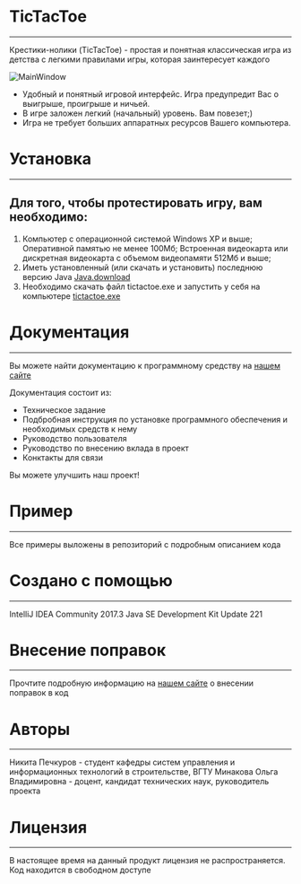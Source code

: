 # TicTacToe
---
 Крестики-нолики (TicTacToe) - простая и понятная классическая игра из детства с легкими правилами игры, которая заинтересует каждого

![MainWindow](https://i.imgur.com/Tfw78AU.png)
* Удобный и понятный игровой интерфейс. Игра предупредит Вас о выигрыше, проигрыше и ничьей.
* В игре заложен легкий (начальный) уровень. Вам повезет;)
* Игра не требует больших аппаратных ресурсов Вашего компьютера.

# Установка
---
## Для того, чтобы протестировать игру, вам необходимо:

1. Компьютер с операционной системой Windows XP и выше; Оперативной памятью не менее 100Мб;
Встроенная видеокарта или дискретная видеокарта с объемом видеопамяти 512Мб и выше;
2. Иметь установленный (или скачать и установить) последнюю версию Java [Java.download](https://www.java.com/ru/download/)
3. Необходимо скачать файл tictactoe.exe и запустить у себя на компьютере [tictactoe.exe](https://drive.google.com/file/d/1QVEcREN873xXR3AQ_M5XgpVGitMPaFf5/view?usp=sharing)

# Документация
---
 Вы можете найти документацию к программному средству на [нашем сайте](https://google.com/)

Документация состоит из:
* Техническое задание
* Подбробная инструкция по установке программного обеспечения и необходимых средств к нему
* Руководство пользователя
* Руководство по внесению вклада в проект
* Конктакты для связи

Вы можете улучшить наш проект!

# Пример
---
Все примеры выложены в репозиторий с подробным описанием кода

# Создано с помощью
---
 IntelliJ IDEA Community 2017.3 
 Java SE Development Kit Update 221

# Внесение поправок
---
 Прочтите подробную информацию на [нашем сайте](https://google.com/) о внесении поправок в код

# Авторы
---
 Никита Печкуров - студент кафедры систем управления и информационных технологий в строительстве, ВГТУ
 Минакова Ольга Владимировна - доцент, кандидат технических наук, руководитель проекта

# Лицензия
---
В настоящее время на данный продукт лицензия не распространяется. Код находится в свободном доступе
